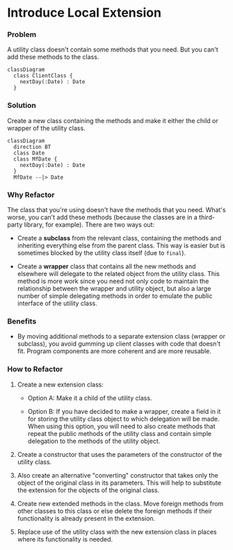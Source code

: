 # Introduce Local Extension

### Problem

A utility class doesn't contain some methods that you need. But you can't add these methods to the class.

```mermaid
classDiagram
  class ClientClass {
    nextDay(:Date) : Date
  }
```

### Solution

Create a new class containing the methods and make it either the child or wrapper of the utility class.

```mermaid
classDiagram
  direction BT
  class Date
  class MfDate {
    nextDay(:Date) : Date
  }
  MfDate --|> Date
```

### Why Refactor

The class that you're using doesn't have the methods that you need. What's worse, you can't add these methods (because the classes are in a third-party library, for example). There are two ways out:

- Create a **subclass** from the relevant class, containing the methods and inheriting everything else from the parent class. This way is easier but is sometimes blocked by the utility class itself (due to `final`).

- Create a **wrapper** class that contains all the new methods and elsewhere will delegate to the related object from the utility class. This method is more work since you need not only code to maintain the relationship between the wrapper and utility object, but also a large number of simple delegating methods in order to emulate the public interface of the utility class.

### Benefits

- By moving additional methods to a separate extension class (wrapper or subclass), you avoid gumming up client classes with code that doesn't fit. Program components are more coherent and are more reusable.

### How to Refactor

1. Create a new extension class:

    - Option A: Make it a child of the utility class.

    - Option B: If you have decided to make a wrapper, create a field in it for storing the utility class object to which delegation will be made. When using this option, you will need to also create methods that repeat the public methods of the utility class and contain simple delegation to the methods of the utility object.

2. Create a constructor that uses the parameters of the constructor of the utility class.

3. Also create an alternative "converting" constructor that takes only the object of the original class in its parameters. This will help to substitute the extension for the objects of the original class.

4. Create new extended methods in the class. Move foreign methods from other classes to this class or else delete the foreign methods if their functionality is already present in the extension.

5. Replace use of the utility class with the new extension class in places where its functionality is needed.
